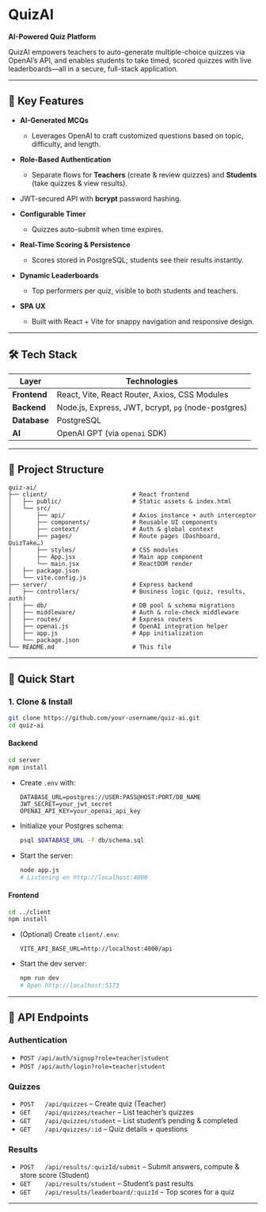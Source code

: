 # QuizAI

**AI-Powered Quiz Platform**

QuizAI empowers teachers to auto-generate multiple-choice quizzes via OpenAI’s API, and enables students to take timed, scored quizzes with live leaderboards—all in a secure, full-stack application.

---

## 🌟 Key Features

* **AI-Generated MCQs**

  * Leverages OpenAI to craft customized questions based on topic, difficulty, and length.
* **Role-Based Authentication**

  * Separate flows for **Teachers** (create & review quizzes) and **Students** (take quizzes & view results).
* JWT-secured API with **bcrypt** password hashing.
* **Configurable Timer**

  * Quizzes auto-submit when time expires.
* **Real-Time Scoring & Persistence**

  * Scores stored in PostgreSQL; students see their results instantly.
* **Dynamic Leaderboards**

  * Top performers per quiz, visible to both students and teachers.
* **SPA UX**

  * Built with React + Vite for snappy navigation and responsive design.

---

## 🛠️ Tech Stack

| Layer        | Technologies                                        |
| ------------ | --------------------------------------------------- |
| **Frontend** | React, Vite, React Router, Axios, CSS Modules       |
| **Backend**  | Node.js, Express, JWT, bcrypt, `pg` (node-postgres) |
| **Database** | PostgreSQL                                          |
| **AI**       | OpenAI GPT (via `openai` SDK)                       |

---

## 📂 Project Structure

```
quiz-ai/
├── client/                        # React frontend
│   ├── public/                    # Static assets & index.html
│   └── src/
│       ├── api/                   # Axios instance + auth interceptor
│       ├── components/            # Reusable UI components
│       ├── context/               # Auth & global context
│       ├── pages/                 # Route pages (Dashboard, QuizTake…)
│       ├── styles/                # CSS modules
│       ├── App.jsx                # Main app component
│       └── main.jsx               # ReactDOM render
│   ├── package.json
│   └── vite.config.js
├── server/                        # Express backend
│   ├── controllers/               # Business logic (quiz, results, auth)
│   ├── db/                        # DB pool & schema migrations
│   ├── middleware/                # Auth & role-check middleware
│   ├── routes/                    # Express routers
│   ├── openai.js                  # OpenAI integration helper
│   ├── app.js                     # App initialization
│   └── package.json
└── README.md                      # This file
```

---

## 🚀 Quick Start

### 1. Clone & Install

```bash
git clone https://github.com/your-username/quiz-ai.git
cd quiz-ai
```

#### Backend

```bash
cd server
npm install
```

* Create `.env` with:

  ```
  DATABASE_URL=postgres://USER:PASS@HOST:PORT/DB_NAME
  JWT_SECRET=your_jwt_secret
  OPENAI_API_KEY=your_openai_api_key
  ```

* Initialize your Postgres schema:

  ```bash
  psql $DATABASE_URL -f db/schema.sql
  ```

* Start the server:

  ```bash
  node app.js
  # Listening on http://localhost:4000
  ```

#### Frontend

```bash
cd ../client
npm install
```

* (Optional) Create `client/.env`:

  ```
  VITE_API_BASE_URL=http://localhost:4000/api
  ```
* Start the dev server:

  ```bash
  npm run dev
  # Open http://localhost:5173
  ```

---

## 🔗 API Endpoints

### Authentication

* `POST /api/auth/signup?role=teacher|student`
* `POST /api/auth/login?role=teacher|student`

### Quizzes

* `POST   /api/quizzes`              – Create quiz (Teacher)
* `GET    /api/quizzes/teacher`      – List teacher’s quizzes
* `GET    /api/quizzes/student`      – List student’s pending & completed
* `GET    /api/quizzes/:id`          – Quiz details + questions

### Results

* `POST   /api/results/:quizId/submit`      – Submit answers, compute & store score (Student)
* `GET    /api/results/student`             – Student’s past results
* `GET    /api/results/leaderboard/:quizId` – Top scores for a quiz

---

